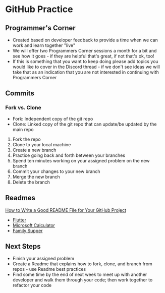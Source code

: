 # GitHub Practice

## Programmer's Corner
* Created based on developer feedback to provide a time when we can work and learn together "live"
* We will offer two Programmers Corner sessions a month for a bit and see how it goes - if they are helpful that's great, if not that's ok, too!
* If this is something that you want to keep doing please add topics you would like to cover in the Discord thread - if we don't see ideas we will take that as an indication that you are not interested in continuing with Programmers Corner

## Commits

### Fork vs. Clone
* Fork: Independent copy of the git repo
* Clone: Linked copy of the git repo that can update/be updated by the main repo

1. Fork the repo
2. Clone to your local machine
3. Create a new branch
4. Practice going back and forth between your branches
5. Spend ten minutes working on your assigned problem on the new branch
6. Commit your changes to your new branch
7. Merge the new branch
8. Delete the branch

## Readmes
[How to Write a Good README File for Your GitHub Project](https://www.freecodecamp.org/news/how-to-write-a-good-readme-file/)
* [Flutter](https://github.com/flutter/flutter)
* [Microsoft Calculator](https://github.com/microsoft/calculator)
* [Family Supper](https://github.com/meagan13/Family-Supper)

## Next Steps
* Finish your assigned problem
* Create a Readme that explains how to fork, clone, and branch from repos - use Readme best practices
* Find some time by the end of next week to meet up with another developer and walk them through your code; then work together to refactor your code
